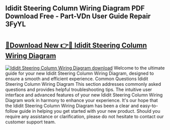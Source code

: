 ## Ididit Steering Column Wiring Diagram PDF Download Free - Part-VDn User Guide Repair 3FyYL

# <h2><a href="http://dfun5g.blite.top/?on=Ididit+Steering+Column+Wiring+Diagram">🔗Download New 👉🔴 Ididit Steering Column Wiring Diagram</a></h2>

[![Ididit Steering Column Wiring Diagram download](https://i.imgur.com/lujVjoI.png)](http://dfun5g.blite.top/?on=Ididit+Steering+Column+Wiring+Diagram)
Welcome to the ultimate guide for your new Ididit Steering Column Wiring Diagram, designed to ensure a smooth and efficient experience. Common Questions Ididit Steering Column Wiring Diagram This section addresses commonly asked questions and provides helpful troubleshooting tips. The intuitive user interface and advanced features of your new Ididit Steering Column Wiring Diagram work in harmony to enhance your experience. It's our hope that the Ididit Steering Column Wiring Diagram has been a clear and easy-to-follow guide in helping you get started with your new product. Should you require any assistance or clarification, please do not hesitate to contact our customer support team.
